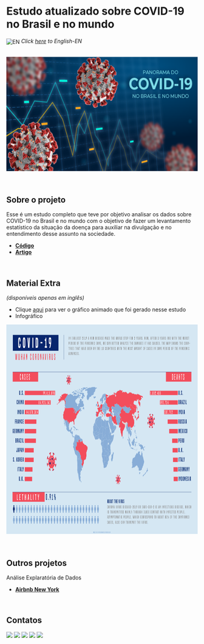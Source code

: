 # Estudo atualizado sobre COVID-19 no Brasil e no mundo

<img align="center" alt="EN" height="30" width="30" src="https://em-content.zobj.net/thumbs/120/whatsapp/326/flag-united-states_1f1fa-1f1f8.png"> _Click [here](https://github.com/raffaloffredo/covid_2023) to English-EN_   
<br/>

<p align="center">
  <img src="covid_banner_br.png" height=300px>
</p>
<br/>

## Sobre o projeto
Esse é um estudo completo que teve por objetivo analisar os dados sobre COVID-19 no Brasil e no mundo com o objetivo de fazer um levantamento estatístico da situação da doença para auxiliar na divulgação e no entendimento desse assunto na sociedade.

* **[Código](https://github.com/raffaloffredo/covid_2023_portuguese/blob/main/%5BLoffredo_DS%5D_Panorama_do_COVID_19_no_Brasil_e_no_mundo.ipynb)**
* **[Artigo](https://medium.com/@loffredo.ds/análise-de-dados-do-airbnb-em-new-york-fdec36c16eeb)**
<br/>

## Material Extra
_(disponíveis apenas em inglês)_

* Clique [aqui](https://www.youtube.com/watch?v=6DQCzydiCQ8) para ver o gráfico animado que foi gerado nesse estudo
* Infográfico
<p align="center">
  <img src="covid19_infographic.png" height=550px>
</p>
<br/>

## Outros projetos

Análise Explaratória de Dados
* **[Airbnb New York](https://github.com/raffaloffredo/airbnb_new_york_portuguese)**
<br/>

 ## Contatos
<div>
  <a href="https://www.linkedin.com/in/raffaela-loffredo/?locale=en_US" target="_blank"><img src="https://img.shields.io/badge/-LinkedIn-%230077B5?style=for-the-badge&logo=linkedin&logoColor=white" target="_blank"></a>
  <a href="https://sites.google.com/view/loffredo/" target="_blank"><img src="https://img.shields.io/badge/website-000000?style=for-the-badge&logo=About.me&logoColor=white"></a>
  <a href = "mailto:raffaloffredo@protonmail.com"><img src="https://img.shields.io/badge/ProtonMail-8B89CC?style=for-the-badge&logo=protonmail&logoColor=white" target="_blank"></a>
  <a href="https://instagram.com/loffredo.ds" target="_blank"><img src="https://img.shields.io/badge/-Instagram-%23E4405F?style=for-the-badge&logo=instagram&logoColor=white" target="_blank"></a>
  <a href="https://medium.com/@loffredo.ds" target="_blank"><img src="https://img.shields.io/badge/Medium-12100E?style=for-the-badge&logo=medium&logoColor=white"></a>
</div>
